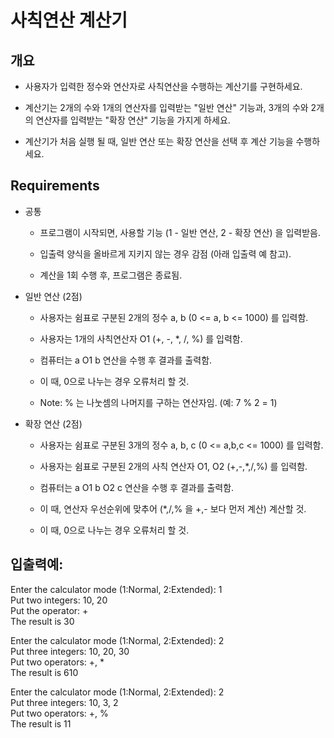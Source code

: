 # 사칙연산 계산기

## 개요

- 사용자가 입력한 정수와 연산자로 사칙연산을 수행하는 계산기를 구현하세요.

- 계산기는 2개의 수와 1개의 연산자를 입력받는 "일반 연산" 기능과, 3개의 수와 2개의 연산자를 입력받는 "확장 연산" 기능을 가지게 하세요.

- 계산기가 처음 실행 될 때, 일반 연산 또는 확장 연산을 선택 후 계산 기능을 수행하세요.

## Requirements

- 공통

  - 프로그램이 시작되면, 사용할 기능 (1 - 일반 연산, 2 - 확장 연산) 을 입력받음.

  - 입출력 양식을 올바르게 지키지 않는 경우 감점 (아래 입출력 예 참고).

  - 계산을 1회 수행 후, 프로그램은 종료됨.

- 일반 연산 (2점)

  - 사용자는 쉼표로 구분된 2개의 정수 a, b (0 <= a, b <= 1000) 를 입력함.

  - 사용자는 1개의 사칙연산자 O1 (+, -, \*, /, %) 를 입력함.

  - 컴퓨터는 a O1 b 연산을 수행 후 결과를 출력함.

  - 이 때, 0으로 나누는 경우 오류처리 할 것.

  - Note: % 는 나눗셈의 나머지를 구하는 연산자임. (예: 7 % 2 = 1)

- 확장 연산 (2점)

  - 사용자는 쉼표로 구분된 3개의 정수 a, b, c (0 <= a,b,c <= 1000) 를 입력함.

  - 사용자는 쉼표로 구분된 2개의 사칙 연산자 O1, O2 (+,-,\*,/,%) 를 입력함.

  - 컴퓨터는 a O1 b O2 c 연산을 수행 후 결과를 출력함.

  - 이 때, 연산자 우선순위에 맞추어 (\*,/,% 을 +,- 보다 먼저 계산) 계산할 것.

  - 이 때, 0으로 나누는 경우 오류처리 할 것.

## 입출력예:

Enter the calculator mode (1:Normal, 2:Extended): 1  
Put two integers: 10, 20  
Put the operator: +  
The result is 30

Enter the calculator mode (1:Normal, 2:Extended): 2  
Put three integers: 10, 20, 30  
Put two operators: +, \*  
The result is 610

Enter the calculator mode (1:Normal, 2:Extended): 2  
Put three integers: 10, 3, 2  
Put two operators: +, %  
The result is 11
